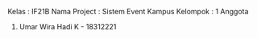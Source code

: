 Kelas : IF21B
Nama Project : Sistem Event Kampus
Kelompok : 1
Anggota
1. Umar Wira Hadi K - 18312221
